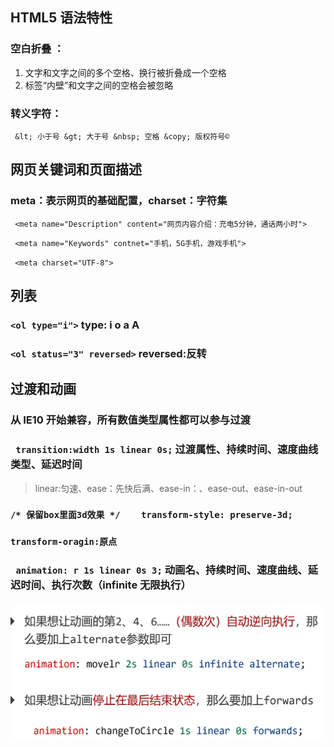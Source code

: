 ## HTML5 语法特性

### 空白折叠 ：

1. 文字和文字之间的多个空格、换行被折叠成一个空格
2. 标签“内壁”和文字之间的空格会被忽略

### 转义字符：

` &lt; 小于号 &gt; 大于号 &nbsp; 空格 &copy; 版权符号©`

## 网页关键词和页面描述

### meta：表示网页的基础配置，charset：字符集

` <meta name="Description" content="网页内容介绍：充电5分钟，通话两小时">`

` <meta name="Keywords" contnet="手机，5G手机，游戏手机">`

` <meta charset="UTF-8">`

## 列表

### `<ol type="i">` type: i o a A

### `<ol status="3" reversed>` reversed:反转

## 过渡和动画

### 从 IE10 开始兼容，所有数值类型属性都可以参与过渡

### ` transition:width 1s linear 0s;` 过渡属性、持续时间、速度曲线类型、延迟时间

> linear:匀速、ease：先快后满、ease-in：、ease-out、ease-in-out

### `/* 保留box里面3d效果 */    transform-style: preserve-3d;`

### `transform-oragin:原点 `

### ` animation: r 1s linear 0s 3;` 动画名、持续时间、速度曲线、延迟时间、执行次数（infinite 无限执行）

### ![alt text](image.png)
